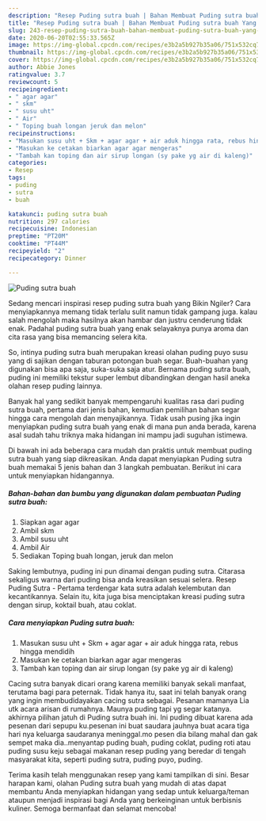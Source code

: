 ```yaml
---
description: "Resep Puding sutra buah | Bahan Membuat Puding sutra buah Yang Enak Dan Lezat"
title: "Resep Puding sutra buah | Bahan Membuat Puding sutra buah Yang Enak Dan Lezat"
slug: 243-resep-puding-sutra-buah-bahan-membuat-puding-sutra-buah-yang-enak-dan-lezat
date: 2020-06-20T02:55:33.565Z
image: https://img-global.cpcdn.com/recipes/e3b2a5b927b35a06/751x532cq70/puding-sutra-buah-foto-resep-utama.jpg
thumbnail: https://img-global.cpcdn.com/recipes/e3b2a5b927b35a06/751x532cq70/puding-sutra-buah-foto-resep-utama.jpg
cover: https://img-global.cpcdn.com/recipes/e3b2a5b927b35a06/751x532cq70/puding-sutra-buah-foto-resep-utama.jpg
author: Abbie Jones
ratingvalue: 3.7
reviewcount: 5
recipeingredient:
- " agar agar"
- " skm"
- " susu uht"
- " Air"
- " Toping buah longan jeruk dan melon"
recipeinstructions:
- "Masukan susu uht + Skm + agar agar + air aduk hingga rata, rebus hingga mendidih"
- "Masukan ke cetakan biarkan agar agar mengeras"
- "Tambah kan toping dan air sirup longan (sy pake yg air di kaleng)"
categories:
- Resep
tags:
- puding
- sutra
- buah

katakunci: puding sutra buah 
nutrition: 297 calories
recipecuisine: Indonesian
preptime: "PT20M"
cooktime: "PT44M"
recipeyield: "2"
recipecategory: Dinner

---
```



![Puding sutra buah](https://img-global.cpcdn.com/recipes/e3b2a5b927b35a06/751x532cq70/puding-sutra-buah-foto-resep-utama.jpg)

Sedang mencari inspirasi resep puding sutra buah yang Bikin Ngiler? Cara menyiapkannya memang tidak terlalu sulit namun tidak gampang juga. kalau salah mengolah maka hasilnya akan hambar dan justru cenderung tidak enak. Padahal puding sutra buah yang enak selayaknya punya aroma dan cita rasa yang bisa memancing selera kita.

So, intinya puding sutra buah merupakan kreasi olahan puding puyo susu yang di sajikan dengan taburan potongan buah segar. Buah-buahan yang digunakan bisa apa saja, suka-suka saja atur. Bernama puding sutra buah, puding ini memiliki tekstur super lembut dibandingkan dengan hasil aneka olahan resep puding lainnya.

Banyak hal yang sedikit banyak mempengaruhi kualitas rasa dari puding sutra buah, pertama dari jenis bahan, kemudian pemilihan bahan segar hingga cara mengolah dan menyajikannya. Tidak usah pusing jika ingin menyiapkan puding sutra buah yang enak di mana pun anda berada, karena asal sudah tahu triknya maka hidangan ini mampu jadi suguhan istimewa.


Di bawah ini ada beberapa cara mudah dan praktis untuk membuat puding sutra buah yang siap dikreasikan. Anda dapat menyiapkan Puding sutra buah memakai 5 jenis bahan dan 3 langkah pembuatan. Berikut ini cara untuk menyiapkan hidangannya.

<!--inarticleads1-->

##### Bahan-bahan dan bumbu yang digunakan dalam pembuatan Puding sutra buah:

1. Siapkan  agar agar
1. Ambil  skm
1. Ambil  susu uht
1. Ambil  Air
1. Sediakan  Toping buah longan, jeruk dan melon


Saking lembutnya, puding ini pun dinamai dengan puding sutra. Citarasa sekaligus warna dari puding bisa anda kreasikan sesuai selera. Resep Puding Sutra - Pertama terdengar kata sutra adalah kelembutan dan kecantikannya. Selain itu, kita juga bisa menciptakan kreasi puding sutra dengan sirup, koktail buah, atau coklat. 

<!--inarticleads2-->

##### Cara menyiapkan Puding sutra buah:

1. Masukan susu uht + Skm + agar agar + air aduk hingga rata, rebus hingga mendidih
1. Masukan ke cetakan biarkan agar agar mengeras
1. Tambah kan toping dan air sirup longan (sy pake yg air di kaleng)


Cacing sutra banyak dicari orang karena memiliki banyak sekali manfaat, terutama bagi para peternak. Tidak hanya itu, saat ini telah banyak orang yang ingin membudidayakan cacing sutra sebagai. Pesanan mamanya Lia utk acara arisan di rumahnya. Maunya puding tapi yg segar katanya. akhirnya pilihan jatuh di Puding sutra buah ini. Ini puding dibuat karena ada pesenan dari sepupu ku.pesenan ini buat saudara jauhnya buat acara tiga hari nya keluarga saudaranya meninggal.mo pesen dia bilang mahal dan gak sempet maka dia..menyantap puding buah, puding coklat, puding roti atau puding susu keju sebagai makanan resep puding yang beredar di tengah masyarakat kita, seperti puding sutra, puding puyo, puding. 

Terima kasih telah menggunakan resep yang kami tampilkan di sini. Besar harapan kami, olahan Puding sutra buah yang mudah di atas dapat membantu Anda menyiapkan hidangan yang sedap untuk keluarga/teman ataupun menjadi inspirasi bagi Anda yang berkeinginan untuk berbisnis kuliner. Semoga bermanfaat dan selamat mencoba!
